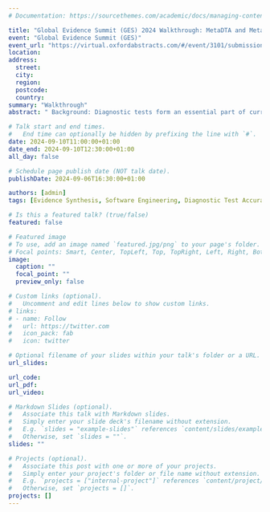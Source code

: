 ```yaml
---
# Documentation: https://sourcethemes.com/academic/docs/managing-content/

title: "Global Evidence Summit (GES) 2024 Walkthrough: MetaDTA and MetaBayesDTA: interactive web applications to conduct meta-analysis of diagnostic test accuracy studies"
event: "Global Evidence Summit (GES)"
event_url: "https://virtual.oxfordabstracts.com/#/event/3101/submission/113"
location:
address:
  street:
  city:
  region:
  postcode:
  country:
summary: "Walkthrough"
abstract: " Background: Diagnostic tests form an essential part of current medical practices aiming to distinguish between patients with the disease and healthy individuals. They are used across a diverse range of healthcare settings and are often a prerequisite to identifying treatment options and enabling access to services. Recommended statistical methods for meta-analysis of diagnostic test accuracy (DTA) studies require the fitting of complex nonstandard statistical models, which can be a barrier to their application. MetaDTA (https://crsu.shinyapps.io/MetaDTA/) is a free interactive online application that meta-analyzes DTA studies using the bivariate model, plots the summary receiver operating characteristic (SROC) curve, encourages sensitivity analysis, and incorporates quality assessment results from the QUADAS-2 tool. MetaBayesDTA (https://crsu.shinyapps.io/MetaBayesDTA/) is a version that extends the functionality to allow for imperfect gold standards, subgroup analysis, meta-regression, and comparative test accuracy evaluation. Both apps produce visualizations that facilitate the communication of results to all stakeholders, including patients and healthcare professionals. Due to the rich feature set and user-friendly “point and click” interface of these apps, this workshop should appeal to a wide audience, including non–statistical experts. Objectives: To illustrate how MetaDTA and MetaBayesDTA can be used to conduct DTA meta-analyses (using methods recommended in Version 2 of the Cochrane Handbook) and for participants to get hands-on experience of using the apps in a structured and supportive environment Description: This workshop will • demonstrate how MetaDTA and MetaBayesDTA can be used to conduct a Cochrane DTA meta-analysis using an example from a Cochrane review and • demonstrate the wide array of interactive functions available within MetaDTA and MetaBayesDTA. Interaction plans: During this workshop, we will • provide participants with a data set and worksheet designed to guide them, at their own pace, through the stages of conducting an analysis in MetaDTA and MetaBayesDTA and • provide time for questions, discussion, and feedback. Topics covered will include loading data, customizing SROC plots, obtaining statistics, visualizing study quality results and covariate effects, conducting sensitivity analyses, and exporting tables and figures. All participants must bring a laptop or tablet or may share with another participant. "

# Talk start and end times.
#   End time can optionally be hidden by prefixing the line with `#`.
date: 2024-09-10T11:00:00+01:00
date_end: 2024-09-10T12:30:00+01:00
all_day: false

# Schedule page publish date (NOT talk date).
publishDate: 2024-09-06T16:30:00+01:00

authors: [admin]
tags: [Evidence Synthesis, Software Engineering, Diagnostic Test Accuracy, R Shiny]

# Is this a featured talk? (true/false)
featured: false

# Featured image
# To use, add an image named `featured.jpg/png` to your page's folder. 
# Focal points: Smart, Center, TopLeft, Top, TopRight, Left, Right, BottomLeft, Bottom, BottomRight.
image:
  caption: ""
  focal_point: ""
  preview_only: false

# Custom links (optional).
#   Uncomment and edit lines below to show custom links.
# links:
# - name: Follow
#   url: https://twitter.com
#   icon_pack: fab
#   icon: twitter

# Optional filename of your slides within your talk's folder or a URL.
url_slides:

url_code:
url_pdf:
url_video:

# Markdown Slides (optional).
#   Associate this talk with Markdown slides.
#   Simply enter your slide deck's filename without extension.
#   E.g. `slides = "example-slides"` references `content/slides/example-slides.md`.
#   Otherwise, set `slides = ""`.
slides: ""

# Projects (optional).
#   Associate this post with one or more of your projects.
#   Simply enter your project's folder or file name without extension.
#   E.g. `projects = ["internal-project"]` references `content/project/deep-learning/index.md`.
#   Otherwise, set `projects = []`.
projects: []
---
```

